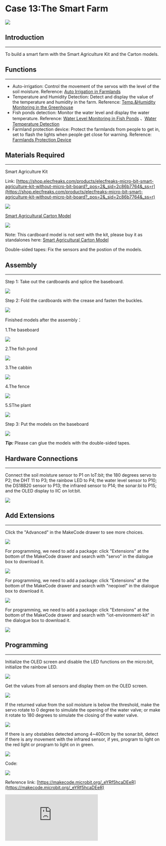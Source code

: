 ﻿# Case 13:The Smart Farm

![](https://wiki-media-ef.oss-cn-hongkong.aliyuncs.com//images/microbit-Smart-Agriculture-Kit-13-01.png)

##  Introduction
---
To build a smart farm with the Smart Agriculture Kit and the Carton models.

##  Functions
---

- Auto-irrigation: Control the movement of the servos with the level of the soil moisture.
    Reference: [Auto Irrigation in Farmlands](https://www.elecfreaks.com/learn-en/microbitKit/smart_agriculture_kit/microbit-Smart-Agriculture-Kit-case-01.html)
- Temperature and Humidity Detection: Detect and display the value of the temperature and humidity in the farm.
    Reference: [Temp.&Humidity Monitoring in the Greenhouse](https://www.elecfreaks.com/learn-en/microbitKit/smart_agriculture_kit/microbit-Smart-Agriculture-Kit-case-02.html)
- Fish ponds detection: Monitor the water level and display the water temperature.
    Reference: [Water Level Monitoring in Fish Ponds](https://www.elecfreaks.com/learn-en/microbitKit/smart_agriculture_kit/microbit-Smart-Agriculture-Kit-case-10.html) 、[Water Temperature Detection](hhttps://www.elecfreaks.com/learn-en/microbitKit/smart_agriculture_kit/microbit-Smart-Agriculture-Kit-case-05.html)
- Farmland protection device: Protect the farmlands from people to get in, set to flash the lights when people get close for warning.
    Reference: [Farmlands Protection Device](https://www.elecfreaks.com/learn-en/microbitKit/smart_agriculture_kit/microbit-Smart-Agriculture-Kit-case-04.html)


## Materials Required
---
Smart Agriculture Kit

Link: [https://shop.elecfreaks.com/products/elecfreaks-micro-bit-smart-agriculture-kit-without-micro-bit-board?_pos=2&_sid=2c86b7764&_ss=r](https://shop.elecfreaks.com/products/elecfreaks-micro-bit-smart-agriculture-kit-without-micro-bit-board?_pos=2&_sid=2c86b7764&_ss=r)

![](https://wiki-media-ef.oss-cn-hongkong.aliyuncs.com//images/microbit-Smart-Agriculture-Kit-case-01-02.png)

[Smart Agricultural Carton Model
](https://shop.elecfreaks.com/products/elecfreaks-smart-agriculture-carton-model?_pos=1&_psq=carton&_ss=e&_v=1.0)


![](https://wiki-media-ef.oss-cn-hongkong.aliyuncs.com//images/microbit-Smart-Agriculture-Kit-13-02.png)

Note: This cardboard model is not sent with the kit, please buy it as standalones here: [Smart Agricultural Carton Model
](https://shop.elecfreaks.com/products/elecfreaks-smart-agriculture-carton-model?_pos=1&_psq=carton&_ss=e&_v=1.0)

Double-sided tapes: Fix the sensors and the postion of the models.

## Assembly
---
Step 1: Take out the cardboards and splice the baseboard.

![](https://wiki-media-ef.oss-cn-hongkong.aliyuncs.com//images/microbit-Smart-Agriculture-Kit-13-03.png)

Step 2: Fold the cardboards with the crease and fasten the buckles.

![](https://wiki-media-ef.oss-cn-hongkong.aliyuncs.com//images/microbit-Smart-Agriculture-Kit-13-04.png)

Finished models after the assembly：

1.The baseboard

  ![](https://wiki-media-ef.oss-cn-hongkong.aliyuncs.com//images/microbit-Smart-Agriculture-Kit-13-05.png)

2.The fish pond

  ![](https://wiki-media-ef.oss-cn-hongkong.aliyuncs.com//images/microbit-Smart-Agriculture-Kit-13-06.png)

3.The cabbin

  ![](https://wiki-media-ef.oss-cn-hongkong.aliyuncs.com//images/microbit-Smart-Agriculture-Kit-13-07.png)

4.The fence

  ![](https://wiki-media-ef.oss-cn-hongkong.aliyuncs.com//images/microbit-Smart-Agriculture-Kit-13-08.png)

5.SThe plant

  ![](https://wiki-media-ef.oss-cn-hongkong.aliyuncs.com//images/microbit-Smart-Agriculture-Kit-13-09.png)

Step 3: Put the models on the baseboard

![](https://wiki-media-ef.oss-cn-hongkong.aliyuncs.com//images/microbit-Smart-Agriculture-Kit-13-10.png)

***Tip:*** Please can glue the models with the double-sided tapes.

## Hardware Connections
---
Connect the soil moisture sensor to P1 on IoT:bit;
the 180 degrees servo to P2;
the DHT 11 to P3;
the rainbow LED to P4;
the water level sensor to P10;
the DS18B20 sensor to P13;
the infrared sensor to P14;
the sonar:bi to P15;
and the OLED display to IIC on Iot:bit.

![](https://wiki-media-ef.oss-cn-hongkong.aliyuncs.com//images/microbit-Smart-Agriculture-Kit-13-11.png)

## Add Extensions
---
Click the "Advanced" in the MakeCode drawer to see more choices.

![](https://wiki-media-ef.oss-cn-hongkong.aliyuncs.com//images/microbit-Smart-Agriculture-Kit-case-01-04.png)

For programming, we need to add a package: click "Extensions" at the bottom of the MakeCode drawer and search with "servo" in the dialogue box to download it.

![](https://wiki-media-ef.oss-cn-hongkong.aliyuncs.com//images/microbit-Smart-Agriculture-Kit-case-01-06.png)

For programming, we need to add a package: click "Extensions" at the bottom of the MakeCode drawer and search with "neopixel" in the dialogue box to download it.

![](https://wiki-media-ef.oss-cn-hongkong.aliyuncs.com//images/microbit-Smart-Agriculture-Kit-case-03-06.png)

For programming, we need to add a package: click "Extensions" at the bottom of the MakeCode drawer and search with "iot-environment-kit" in the dialogue box to download it.

![](https://wiki-media-ef.oss-cn-hongkong.aliyuncs.com//images/microbit-Smart-Agriculture-Kit-case-01-05.png)

## Programming
---
Initialize the OLED screen and disable the LED functions on the micro:bit, initialize the rainbow LED.

![](https://wiki-media-ef.oss-cn-hongkong.aliyuncs.com//images/microbit-Smart-Agriculture-Kit-13-12.png)

Get the values from all sensors and display them on the OLED screen.

![](https://wiki-media-ef.oss-cn-hongkong.aliyuncs.com//images/microbit-Smart-Agriculture-Kit-13-13.png)

If the returned value from the soil moisture is below the threshold, make the servo rotate to 0 degree to simulate the opening of the water valve; or make it rotate to 180 degrees to simulate the closing of the water valve.

![](https://wiki-media-ef.oss-cn-hongkong.aliyuncs.com//images/microbit-Smart-Agriculture-Kit-13-14.png)

If there is any obstables detected among 4~400cm by the sonar:bit, detect if there is any movement with the infrared sensor, if yes, program to light on the red light or program to light on in green.

![](https://wiki-media-ef.oss-cn-hongkong.aliyuncs.com//images/microbit-Smart-Agriculture-Kit-13-15.png)

Code:

![](https://wiki-media-ef.oss-cn-hongkong.aliyuncs.com//images/microbit-Smart-Agriculture-Kit-13-16.png)


Reference link: [https://makecode.microbit.org/_eYRf5hcaDEeR](https://makecode.microbit.org/_eYRf5hcaDEeR)

<div
    style={{
        position: 'relative',
        paddingBottom: '60%',
        overflow: 'hidden',
    }}
>
    <iframe
        src="https://makecode.microbit.org/_eYRf5hcaDEeR"
        frameborder="0"
        sandbox="allow-popups allow-forms allow-scripts allow-same-origin"
        style={{
            position: 'absolute',
            width: '100%',
            height: '100%',
        }}
    />
</div>

##  Result
---
The values of the soil moisture, the temperature and humidity of the farmland, the water level and the water temperature shall be displayed on the OLED screen.
If the value of the soil moisture is below the threshold, the device would turn on the water valve for irrigating; or it's in the close status to save water.
If there is any one getting closer, the rainbow LED lights on in red for warning; or it light on in green.

**Tip**: As the models are made of paper, please prepare with water-proofs solutions if your project needs water. For example: we can put a plastix box inside of the fish ponds for protection.
